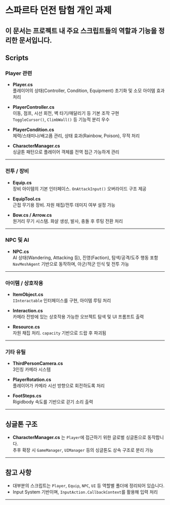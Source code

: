 # 스파르타 던전 탐험 개인 과제

이 문서는 프로젝트 내 주요 스크립트들의 역할과 기능을 정리한 문서입니다.  
---

##  Scripts

### Player 관련

- **Player.cs**  
  플레이어의 상태(Controller, Condition, Equipment) 초기화 및 소모 아이템 효과 처리

- **PlayerController.cs**  
  이동, 점프, 시선 회전, 벽 타기/매달리기 등 기본 조작 구현  
  `ToggleCursor()`, `ClimbWall()` 등 기능적 분리 우수

- **PlayerCondition.cs**  
  체력/스태미나/배고픔 관리, 상태 효과(Rainbow, Poison), 무적 처리

- **CharacterManager.cs**  
  싱글톤 패턴으로 플레이어 객체를 전역 접근 가능하게 관리

---

###  전투 / 장비

- **Equip.cs**  
  장비 아이템의 기본 인터페이스. `OnAttackInput()` 오버라이드 구조 제공

- **EquipTool.cs**  
  근접 무기용 장비. 자원 채집/전투 데미지 여부 설정 가능

- **Bow.cs / Arrow.cs**  
  원거리 무기 시스템. 화살 생성, 발사, 충돌 후 루팅 전환 처리

---

###  NPC 및 AI

- **NPC.cs**  
  AI 상태(Wandering, Attacking 등), 진영(Faction), 탐색/공격/도주 행동 포함  
  `NavMeshAgent` 기반으로 동작하며, 아군/적군 인식 및 전투 가능

---

###  아이템 / 상호작용

- **ItemObject.cs**  
  `IInteractable` 인터페이스를 구현, 아이템 루팅 처리

- **Interaction.cs**  
  카메라 전방에 있는 상호작용 가능한 오브젝트 탐색 및 UI 프롬프트 출력

- **Resource.cs**  
  자원 채집 처리. `capacity` 기반으로 드랍 후 파괴됨

---

###  기타 유틸

- **ThirdPersonCamera.cs**  
  3인칭 카메라 시스템

- **PlayerRotation.cs**  
  플레이어가 카메라 시선 방향으로 회전하도록 처리

- **FootSteps.cs**  
  Rigidbody 속도를 기반으로 걷기 소리 출력

---

##  싱글톤 구조

- **CharacterManager.cs** 는 `Player`에 접근하기 위한 글로벌 싱글톤으로 동작합니다.  
  추후 확장 시 `GameManager`, `UIManager` 등의 싱글톤도 상속 구조로 분리 가능

---

##  참고 사항

- 대부분의 스크립트는 `Player`, `Equip`, `NPC`, `UI` 등 역할별 폴더에 정리되어 있습니다.
- Input System 기반이며, `InputAction.CallbackContext`를 활용해 입력 처리

---

